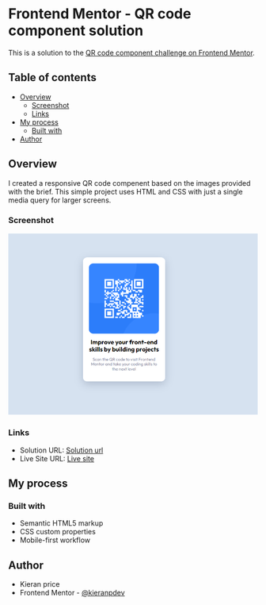 # Frontend Mentor - QR code component solution

This is a solution to the [QR code component challenge on Frontend Mentor](https://www.frontendmentor.io/challenges/qr-code-component-iux_sIO_H).

## Table of contents

- [Overview](#overview)
  - [Screenshot](#screenshot)
  - [Links](#links)
- [My process](#my-process)
  - [Built with](#built-with)
- [Author](#author)

## Overview

I created a responsive QR code compenent based on the images provided with the brief. This simple project uses HTML and CSS with just a single media query for larger screens.

### Screenshot

![](./images/solution-screenshot-v2.png)


### Links

- Solution URL: [Solution url](https://github.com/kieranpdev/qr-code-component)
- Live Site URL: [Live site](https://kieranpdev.github.io/qr-code-component/)

## My process

### Built with

- Semantic HTML5 markup
- CSS custom properties
- Mobile-first workflow

## Author

- Kieran price
- Frontend Mentor - [@kieranpdev](https://www.frontendmentor.io/profile/kieranpdev)
